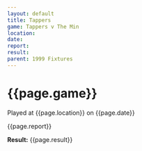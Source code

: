 ```yaml
---
layout: default
title: Tappers
game: Tappers v The Min
location: 
date: 
report: 
result: 
parent: 1999 Fixtures
---
```


# {{page.game}}

Played at {{page.location}} on {{page.date}}

{{page.report}}

**Result:** {{page.result}}
